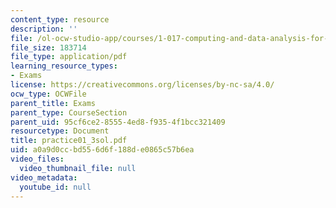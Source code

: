 ```yaml
---
content_type: resource
description: ''
file: /ol-ocw-studio-app/courses/1-017-computing-and-data-analysis-for-environmental-applications-fall-2003/a0a9d0ccbd556d6f188de0865c57b6ea_practice01_3sol.pdf
file_size: 183714
file_type: application/pdf
learning_resource_types:
- Exams
license: https://creativecommons.org/licenses/by-nc-sa/4.0/
ocw_type: OCWFile
parent_title: Exams
parent_type: CourseSection
parent_uid: 95cf6ce2-8555-4ed8-f935-4f1bcc321409
resourcetype: Document
title: practice01_3sol.pdf
uid: a0a9d0cc-bd55-6d6f-188d-e0865c57b6ea
video_files:
  video_thumbnail_file: null
video_metadata:
  youtube_id: null
---
```

